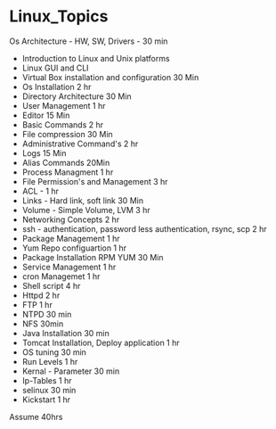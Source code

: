 # Linux_Topics
Os Architecture - HW, SW, Drivers - 30 min
- Introduction to Linux and Unix platforms
- Linux GUI and CLI
- Virtual Box installation and configuration 30 Min
- Os Installation 2 hr
- Directory Architecture 30 Min
- User Management 1 hr
- Editor 15 Min
- Basic Commands 2 hr
- File compression 30 Min
- Administrative Command's 2 hr
- Logs 15 Min
- Alias Commands 20Min
- Process Managment 1 hr
- File Permission's and Management 3 hr
- ACL - 1 hr
- Links - Hard link, soft link 30 Min 
- Volume - Simple Volume, LVM 3 hr
- Networking Concepts 2 hr
- ssh - authentication, password less authentication, rsync, scp 2 hr
- Package Management 1 hr
- Yum Repo configuartion 1 hr
- Package Installation RPM YUM 30 Min
- Service Management 1 hr
- cron Managemet 1 hr
- Shell script 4 hr
- Httpd 2 hr
- FTP 1 hr
- NTPD 30 min
- NFS 30min
- Java Installation 30 min 
- Tomcat Installation, Deploy application 1 hr
- OS tuning 30 min
- Run Levels 1 hr
- Kernal - Parameter 30 min
- Ip-Tables 1 hr
- selinux 30 min
- Kickstart 1 hr


Assume 40hrs 
